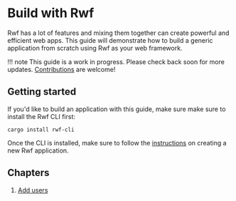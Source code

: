 # Build with Rwf

Rwf has a lot of features and mixing them together can create powerful and efficient web apps. This guide will demonstrate how
to build a generic application from scratch using Rwf as your web framework.

!!! note
    This guide is a work in progress. Please check back soon for more updates. [Contributions](https://github.com/levkk/rwf/tree/main/docs/docs/user-guides/build-your-app) are welcome!

## Getting started

If you'd like to build an application with this guide, make sure make sure to install the Rwf CLI first:

```
cargo install rwf-cli
```

Once the CLI is installed, make sure to follow the [instructions](../../index.md) on creating a new Rwf application.

## Chapters

1. [Add users](add-users.md)
